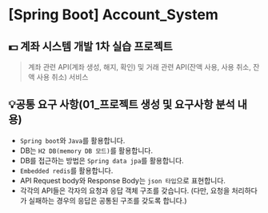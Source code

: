 # [Spring Boot] Account_System
## 💵 계좌 시스템 개발 1차 실습 프로젝트
>계좌 관련 API(계좌 생성, 해지, 확인) 및 거래 관련 API(잔액 사용, 사용 취소, 잔액 사용 취소) 서비스

## 💡공통 요구 사항(01_프로젝트 생성 및 요구사항 분석 내용)
- `Spring boot`와 `Java`를 활용합니다.
- DB는 `H2 DB(memory DB 모드)`를 활용합니다.
- DB를 접근하는 방법은 `Spring data jpa`를 활용합니다.
- `Embedded redis`를 활용합니다.
- API Request body와 Response Body는 `json 타입`으로 표현합니다.
- 각각의 API들은 각자의 요청과 응답 객체 구조를 갖습니다. (다만, 요청을 처리하다가 실패하는 경우의 응답은 공통된 구조를 갖도록 합니다.)
